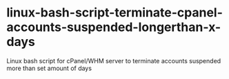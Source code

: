 # linux-bash-script-terminate-cpanel-accounts-suspended-longerthan-x-days
Linux bash script for cPanel/WHM server to terminate accounts suspended more than set amount of days
